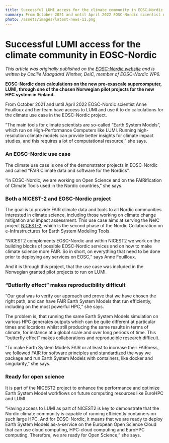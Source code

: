 ```yaml
---
title: Successful LUMI access for the climate community in EOSC-Nordic
summary: From October 2021 and until April 2022 EOSC-Nordic scientist Anne Fouilloux and her team have access to LUMI and use it to do calculations for the climate use case in the EOSC-Nordic project. This article was originally published on the EOSC-Nordic website and is written by Cecilie Maagaard Winther.
photo: /assets/images/latest-news-11.png
---
```


Successful LUMI access for the climate community in EOSC-Nordic
===========================

*This article was originally published on the [EOSC-Nordic website](https://www.eosc-nordic.eu/successful-lumi-access-for-the-climate-community-in-eosc-nordic/) and is written by Cecilie Maagaard Winther, DeiC, member of EOSC-Nordic WP6.*

**EOSC-Nordic does calculations on the new pre-exascale supercomputer, LUMI, through one of the chosen Norwegian pilot projects for the new HPC system in Finland.**

From October 2021 and until April 2022 EOSC-Nordic scientist Anne Fouilloux and her team have access to LUMI and use it to do calculations for the climate use case in the EOSC-Nordic project.

“The main tools for climate scientists are so-called “Earth System Models”, which run on High-Performance Computers like LUMI. Running high-resolution climate models can provide better insights for climate impact studies, and this requires a lot of computational resource,” she says.

### An EOSC-Nordic use case
The climate use case is one of the demonstrator projects in EOSC-Nordic and called “FAIR Climate data and software for the Nordics”.

“In EOSC-Nordic, we are working on Open Science and on the FAIRification of Climate Tools used in the Nordic countries,” she says.

### Both a NICEST-2 and EOSC-Nordic project
The goal is to provide FAIR climate data and tools to all Nordic communities interested in climate science, including those working on climate change mitigation and impact assessment. This use case aims at serving the NeIC project [NICEST-2](https://nordicesmhub.github.io/nicest2/), which is the second phase of the Nordic Collaboration on e-Infrastructures for Earth System Modeling Tools.

“NICEST2 complements EOSC-Nordic and within NICEST2 we work on the building blocks of possible EOSC-Nordic services and on how to make climate science more FAIR. So in short, on everything that need to be done prior to deploying any services on EOSC,” says Anne Fouilloux.

And it is through this project, that the use case was included in the Norwegian granted pilot projects to run on LUMI.

### “Butterfly effect” makes reproducibility difficult
“Our goal was to verify our approach and prove that we have chosen the right path, and can have FAIR Earth System Models that run efficiently, including on the most powerful HPC,” she says.

The problem is, that running the same Earth System Models simulation on various HPC generates outputs which can be quite different at particular times and locations whilst still producing the same results in terms of climate, for instance at a global scale and over long periods of time. This “butterfly effect” makes collaborations and reproducible research difficult.

“To make Earth System Models FAIR or at least to increase their FAIRness, we followed FAIR for software principles and standardized the way we package and run Earth System Models with containers, like docker and singularity,” she says.

### Ready for open science
It is part of the NICEST2 project to enhance the performance and optimize Earth System Model workflows on future computing resources like EuroHPC and LUMI.

“Having access to LUMI as part of NICEST2 is key to demonstrate that the Nordic climate community is capable of running efficiently containers on such large HPC. And for EOSC-Nordic, it means that we are ready to deploy Earth System Models as-a-service on the European Open Science Cloud that can use cloud computing, HPC-cloud computing and EuroHPC computing. Therefore, we are ready for Open Science,” she says.